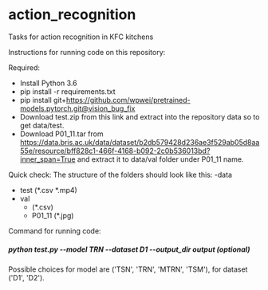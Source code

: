# action_recognition
Tasks for action recognition in KFC kitchens


Instructions for running code on this repository: 

Required: 
- Install Python 3.6
- pip install -r requirements.txt
- pip install git+https://github.com/wpwei/pretrained-models.pytorch.git@vision_bug_fix
- Download test.zip from this link and extract into the repository data so to get data/test.
- Download P01_11.tar from https://data.bris.ac.uk/data/dataset/b2db579428d236ae3f529ab05d8aa55e/resource/bff828c1-466f-4168-b092-2c0b536013bd?inner_span=True
and extract it to data/val folder under P01_11 name.

Quick check: The structure of the folders should look like this:
-data 
  - test (*.csv *.mp4)
  - val
    - (*.csv)
    - P01_11 (*.jpg)

Command for running code:
##### python test.py --model TRN --dataset D1 --output_dir output (optional)

Possible choices for model are ('TSN', 'TRN', 'MTRN', 'TSM'), for dataset ('D1', 'D2').
